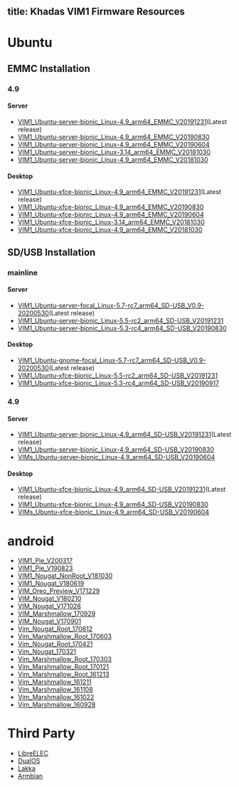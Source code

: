 title: Khadas VIM1 Firmware Resources
---

# Ubuntu

## EMMC Installation

### 4.9

#### Server

* [VIM1_Ubuntu-server-bionic_Linux-4.9_arm64_EMMC_V20191231](https://dl.khadas.com/Firmware/VIM1/Ubuntu/EMMC/VIM1_Ubuntu-server-bionic_Linux-4.9_arm64_EMMC_V20191231.7z)(Latest release)
* [VIM1_Ubuntu-server-bionic_Linux-4.9_arm64_EMMC_V20190830](https://dl.khadas.com/Firmware/VIM1/Ubuntu/EMMC/VIM1_Ubuntu-server-bionic_Linux-4.9_arm64_EMMC_V20190830.7z)
* [VIM1_Ubuntu-server-bionic_Linux-4.9_arm64_EMMC_V20190604](https://dl.khadas.com/Firmware/VIM1/Ubuntu/EMMC/VIM1_Ubuntu-server-bionic_Linux-4.9_arm64_EMMC_V20190604.7z)
* [VIM1_Ubuntu-server-bionic_Linux-3.14_arm64_EMMC_V20181030](https://dl.khadas.com/Firmware/VIM1/Ubuntu/EMMC/VIM1_Ubuntu-server-bionic_Linux-3.14_arm64_EMMC_V20181030.7z)
* [VIM1_Ubuntu-server-bionic_Linux-4.9_arm64_EMMC_V20181030](https://dl.khadas.com/Firmware/VIM1/Ubuntu/EMMC/VIM1_Ubuntu-server-bionic_Linux-4.9_arm64_EMMC_V20181030.7z)

#### Desktop

* [VIM1_Ubuntu-xfce-bionic_Linux-4.9_arm64_EMMC_V20191231](https://dl.khadas.com/Firmware/VIM1/Ubuntu/EMMC/VIM1_Ubuntu-xfce-bionic_Linux-4.9_arm64_EMMC_V20191231.7z)(Latest release)
* [VIM1_Ubuntu-xfce-bionic_Linux-4.9_arm64_EMMC_V20190830](https://dl.khadas.com/Firmware/VIM1/Ubuntu/EMMC/VIM1_Ubuntu-xfce-bionic_Linux-4.9_arm64_EMMC_V20190830.7z)
* [VIM1_Ubuntu-xfce-bionic_Linux-4.9_arm64_EMMC_V20190604](https://dl.khadas.com/Firmware/VIM1/Ubuntu/EMMC/VIM1_Ubuntu-xfce-bionic_Linux-4.9_arm64_EMMC_V20190604.7z)
* [VIM1_Ubuntu-xfce-bionic_Linux-3.14_arm64_EMMC_V20181030](https://dl.khadas.com/Firmware/VIM1/Ubuntu/EMMC/VIM1_Ubuntu-xfce-bionic_Linux-3.14_arm64_EMMC_V20181030.7z)
* [VIM1_Ubuntu-xfce-bionic_Linux-4.9_arm64_EMMC_V20181030](https://dl.khadas.com/Firmware/VIM1/Ubuntu/EMMC/VIM1_Ubuntu-xfce-bionic_Linux-4.9_arm64_EMMC_V20181030.7z)

## SD/USB Installation

### mainline

#### Server

* [VIM1_Ubuntu-server-focal_Linux-5.7-rc7_arm64_SD-USB_V0.9-20200530](https://dl.khadas.com/Firmware/VIM1/Ubuntu/SD_USB/VIM1_Ubuntu-server-focal_Linux-5.7-rc7_arm64_SD-USB_V0.9-20200530.7z)(Latest release)
* [VIM1_Ubuntu-server-bionic_Linux-5.5-rc2_arm64_SD-USB_V20191231](https://dl.khadas.com/Firmware/VIM1/Ubuntu/SD_USB/VIM1_Ubuntu-server-bionic_Linux-5.5-rc2_arm64_SD-USB_V20191231.7z)
* [VIM1_Ubuntu-server-bionic_Linux-5.3-rc4_arm64_SD-USB_V20190830](https://dl.khadas.com/Firmware/VIM1/Ubuntu/SD_USB/VIM1_Ubuntu-server-bionic_Linux-5.3-rc4_arm64_SD-USB_V20190830.7z)

#### Desktop

* [VIM1_Ubuntu-gnome-focal_Linux-5.7-rc7_arm64_SD-USB_V0.9-20200530](https://dl.khadas.com/Firmware/VIM1/Ubuntu/SD_USB/VIM1_Ubuntu-gnome-focal_Linux-5.7-rc7_arm64_SD-USB_V0.9-20200530.7z)(Latest release)
* [VIM1_Ubuntu-xfce-bionic_Linux-5.5-rc2_arm64_SD-USB_V20191231](https://dl.khadas.com/Firmware/VIM1/Ubuntu/SD_USB/VIM1_Ubuntu-xfce-bionic_Linux-5.5-rc2_arm64_SD-USB_V20191231.7z)
* [VIM1_Ubuntu-xfce-bionic_Linux-5.3-rc4_arm64_SD-USB_V20190917](https://dl.khadas.com/Firmware/VIM1/Ubuntu/SD_USB/VIM1_Ubuntu-xfce-bionic_Linux-5.3-rc4_arm64_SD-USB_V20190917.7z)


### 4.9

#### Server

* [VIM1_Ubuntu-server-bionic_Linux-4.9_arm64_SD-USB_V20191231](https://dl.khadas.com/Firmware/VIM1/Ubuntu/SD_USB/VIM1_Ubuntu-server-bionic_Linux-4.9_arm64_SD-USB_V20191231.7z)(Latest release)
* [VIM1_Ubuntu-server-bionic_Linux-4.9_arm64_SD-USB_V20190830](https://dl.khadas.com/Firmware/VIM1/Ubuntu/SD_USB/VIM1_Ubuntu-server-bionic_Linux-4.9_arm64_SD-USB_V20190830.7z)
* [VIMs_Ubuntu-server-bionic_Linux-4.9_arm64_SD-USB_V20190604](https://dl.khadas.com/Firmware/VIM1/Ubuntu/SD_USB/VIMs_Ubuntu-server-bionic_Linux-4.9_arm64_SD-USB_V20190604.7z)

#### Desktop

* [VIM1_Ubuntu-xfce-bionic_Linux-4.9_arm64_SD-USB_V20191231](https://dl.khadas.com/Firmware/VIM1/Ubuntu/SD_USB/VIM1_Ubuntu-xfce-bionic_Linux-4.9_arm64_SD-USB_V20191231.7z)(Latest release)
* [VIM1_Ubuntu-xfce-bionic_Linux-4.9_arm64_SD-USB_V20190830](https://dl.khadas.com/Firmware/VIM1/Ubuntu/SD_USB/VIM1_Ubuntu-xfce-bionic_Linux-4.9_arm64_SD-USB_V20190830.7z)
* [VIMs_Ubuntu-xfce-bionic_Linux-4.9_arm64_SD-USB_V20190604](https://dl.khadas.com/Firmware/VIM1/Ubuntu/SD_USB/VIMs_Ubuntu-xfce-bionic_Linux-4.9_arm64_SD-USB_V20190604.7z)

# android 

* [VIM1_Pie_V200317](https://dl.khadas.com/Firmware/VIM1/Android/Pie/VIM1_Pie_V200317.7z)
* [VIM1_Pie_V190823](https://dl.khadas.com/Firmware/VIM1/Android/Pie/VIM1_Pie_V190823.7z)
* [VIM1_Nougat_NonRoot_V181030](https://dl.khadas.com/Firmware/VIM1/Android/Nougat/VIM1_Nougat_NonRoot_V181030.7z)
* [VIM1_Nougat_V180619](https://dl.khadas.com/Firmware/VIM1/Android/Nougat/VIM1_Nougat_V180619.7z)
* [VIM_Oreo_Preview_V171229](https://dl.khadas.com/Firmware/VIM1/Android/Oreo/VIM_Oreo_V171229.7z)
* [VIM_Nougat_V180210](http://www.mediafire.com/file/fywf4d67j7g7745/VIM_Nougat_V180210.7z)
* [VIM_Nougat_V171028](http://www.mediafire.com/file/1u50n5aqvcdpnpl/VIM_Nougat_V171028.7z)
* [VIM_Marshmallow_170929](https://dl.khadas.com/Firmware/VIM1/Android/Marshmallow/VIM_Marshmallow_170929.7z)
* [VIM_Nougat_V170901](http://www.mediafire.com/file/s1k8ekaj3yvd18q/VIM_Nougat_170901.7z)
* [Vim_Nougat_Root_170612](http://www.mediafire.com/file/8dqhuppx89r6yb2/Vim_Nougat_Root_170612.7z)
* [Vim_Marshmallow_Root_170603](http://www.mediafire.com/file/u8lbni221l58536/Vim_Marshmallow_Root_170603.7z)
* [Vim_Nougat_Root_170421](http://www.mediafire.com/file/dg522sb10lrw5qk/Vim_Nougat_Root_170421.7z)
* [Vim_Nougat_170321](http://www.mediafire.com/file/4vhm8u94qqdo8dd/Vim_Nougat_170321.7z)
* [Vim_Marshmallow_Root_170303](http://www.mediafire.com/file/1wo9s8k8o4395ac/Vim_Marshmallow_Root_170303.7z)
* [Vim_Marshmallow_Root_170121](http://www.mediafire.com/file/isj5t6kg92x0d1d/Vim_Marshmallow_Root_170121.7z)
* [Vim_Marshmallow_Root_161213](http://www.mediafire.com/file/4c3dwk88q290lm1/Vim_Marshmallow_Root_161213.7z)
* [Vim_Marshmallow_161211](http://www.mediafire.com/file/l7w9q4o2tk9a7pz/Vim_Marshmallow_161211.7z)
* [Vim_Marshmallow_161108](http://www.mediafire.com/file/yb5ltpvaej0ftpo/Vim_Marshmallow_161108.7z)
* [Vim_Marshmallow_161022](http://www.mediafire.com/file/0a6do0krtt73ll7/Vim_Marshmallow_161022.7z)
* [Vim_Marshmallow_160928](http://www.mediafire.com/file/rguc5b66hv6qh5v/Vim_Marshmallow_160928.7z)

# Third Party

* [LibreELEC](https://libreelec.tv/)
* [DualOS](https://dl.khadas.com/Firmware/VIM1/DualOS/EMMC/VIM1Pro_DualOS_Nougat_Ubuntu-16.04_V180622.7z)
* [Lakka](https://yadi.sk/d/xbesnjYG3PETk5)
* [Armbian](https://yadi.sk/d/pHxaRAs-tZiei)
